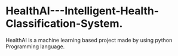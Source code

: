 # HealthAI---Intelligent-Health-Classification-System.
HealthAI is a machine learning based project made by using python Programming language.
